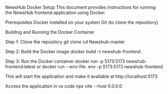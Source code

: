 NewsHub Docker Setup
This document provides instructions for running the NewsHub frontend application using Docker.

 Prerequisites
Docker installed on your system
Git (to clone the repository)

Building and Running the Docker Container

Step 1: Clone the repository 
git clone <repository-url>
cd Newshub-master

 Step 2: Build the Docker image 
docker build -t newshub-frontend .

Step 3: Run the Docker container
docker run -p 5173:5173 newshub-frontend:latest
or 
docker run --env-file .env -p 5173:5173 newshub-frontend 

This will start the application and make it available at http://localhost:5173

Access the application in vs code 
npx vite --host 0.0.0.0
